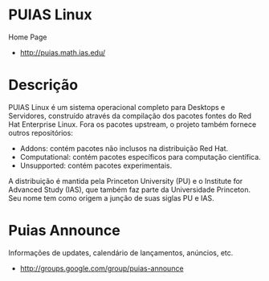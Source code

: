 # PUIAS Linux

Home Page

* http://puias.math.ias.edu/

# Descrição

PUIAS Linux é um sistema operacional completo para Desktops e Servidores, construído através da compilação dos pacotes fontes do Red Hat Enterprise Linux. Fora os pacotes upstream, o projeto também fornece outros repositórios:

* Addons: contém pacotes não inclusos na distribuição Red Hat.
* Computational: contém pacotes específicos para computação científica.
* Unsupported: contém pacotes experimentais.

A distribuição é mantida pela Princeton University (PU) e o Institute for Advanced Study (IAS), que também faz parte da Universidade Princeton. Seu nome tem como origem a junção de suas siglas PU e IAS.

# Puias Announce

Informações de updates, calendário de lançamentos, anúncios, etc.

* http://groups.google.com/group/puias-announce
